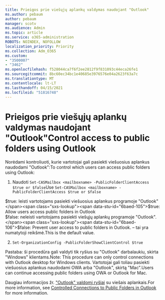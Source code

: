 ```yaml
---
title: Prieigos prie viešųjų aplankų valdymas naudojant "Outlook"
ms.author: pebaum
author: pebaum
manager: scotv
ms.audience: Admin
ms.topic: article
ms.service: o365-administration
ROBOTS: NOINDEX, NOFOLLOW
localization_priority: Priority
ms.collection: Adm_O365
ms.custom:
- "3500007"
- "3462"
ms.openlocfilehash: f528044ca7f6f2ee2812f9f831093c44eca26fe1
ms.sourcegitcommit: 8bc60ec34bc1e40685e3976576e04a2623f63a7c
ms.translationtype: MT
ms.contentlocale: lt-LT
ms.lasthandoff: 04/15/2021
ms.locfileid: "51816748"
---
```

# <a name="control-access-to-public-folders-using-outlook"></a><span data-ttu-id="6baed-102">Prieigos prie viešųjų aplankų valdymas naudojant "Outlook"</span><span class="sxs-lookup"><span data-stu-id="6baed-102">Control access to public folders using Outlook</span></span>

<span data-ttu-id="6baed-103">Norėdami kontroliuoti, kurie vartotojai gali pasiekti viešuosius aplankus naudodami "Outlook":</span><span class="sxs-lookup"><span data-stu-id="6baed-103">To control which users can access public folders using Outlook:</span></span>

1. <span data-ttu-id="6baed-104">Naudoti `Set-CASMailbox <mailboxname> -PublicFolderClientAccess $true or $false`</span><span class="sxs-lookup"><span data-stu-id="6baed-104">Use `Set-CASMailbox <mailboxname> -PublicFolderClientAccess $true or $false`</span></span>

<span data-ttu-id="6baed-105">$true: leisti vartotojams pasiekti viešuosius aplankus programoje "Outlook"</span><span class="sxs-lookup"><span data-stu-id="6baed-105">$true: Allow users access public folders in Outlook</span></span>  
<span data-ttu-id="6baed-106">$false: neleisti vartotojams pasiekti viešųjų aplankų programoje "Outlook".</span><span class="sxs-lookup"><span data-stu-id="6baed-106">$false: Prevent user access to public folders in Outlook.</span></span> <span data-ttu-id="6baed-107">– tai yra numatytoji reikšmė.</span><span class="sxs-lookup"><span data-stu-id="6baed-107">This is the default value.</span></span>  

2. `Set-OrganizationConfig -PublicFolderShowClientControl $true`

<span data-ttu-id="6baed-108">Pastaba: ši procedūra gali valdyti tik ryšius su "Outlook" darbalaukiu, skirta "Windows" klientams.</span><span class="sxs-lookup"><span data-stu-id="6baed-108">Note: This procedure can only control connections with Outlook desktop for Windows clients.</span></span> <span data-ttu-id="6baed-109">Vartotojai gali toliau pasiekti viešuosius aplankus naudodami OWA arba "Outlook", skirtą "Mac".</span><span class="sxs-lookup"><span data-stu-id="6baed-109">Users can continue accessing public folders using OWA or Outlook for Mac.</span></span>

<span data-ttu-id="6baed-110">Daugiau informacijos žr. ["Outlook" valdomi ryšiai](https://aka.ms/controlpf) su viešais aplankais.</span><span class="sxs-lookup"><span data-stu-id="6baed-110">For more information, see [Controlled Connections to Public Folders in Outlook](https://aka.ms/controlpf) for more information.</span></span>
